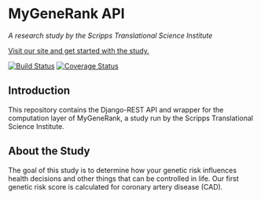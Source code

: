 # MyGeneRank API

*A research study by the Scripps Translational Science Institute*

[Visit our site and get started with the study.](https://mygenerank.scripps.edu)

[![Build Status](https://travis-ci.org/TormamaniLab/gene-pc-api.svg?branch=master)](https://travis-ci.org/TorkamaniLab/gene-pc-api)
[![Coverage Status](https://coveralls.io/repos/github/TorkamaniLab/gene-pc-api/badge.svg?branch=master)](https://coveralls.io/github/TorkamaniLab/gene-pc-api?branch=master)


## Introduction

This repository contains the Django-REST API and wrapper for the computation layer of MyGeneRank, a study run by the Scripps Translational Science Institute.


## About the Study

The goal of this study is to determine how your genetic risk influences health decisions and other things that can be controlled in life. Our first genetic risk score is calculated for coronary artery disease (CAD).

